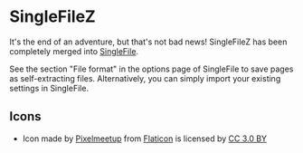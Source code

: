 # SingleFileZ

It's the end of an adventure, but that's not bad news! SingleFileZ has been completely merged into [SingleFile](https://github.com/gildas-lormeau/SingleFile). 

See the section "File format" in the options page of SingleFile to save pages as self-extracting files. Alternatively, you can simply import your existing settings in SingleFile.

## Icons
 - Icon made by [Pixelmeetup](https://www.flaticon.com/authors/pixelmeetup) from [Flaticon](www.flaticon.com) is licensed by [CC 3.0 BY](http://creativecommons.org/licenses/by/3.0/)

